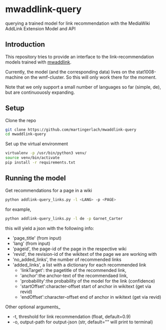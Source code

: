 # mwaddlink-query
querying a trained model for link recommendation with the MediaWiki AddLink Extension Model and API

## Introduction
This repository tries to provide an interface to the link-recommendation models trained with [mwaddlink](https://github.com/dedcode/mwaddlink).

Currently, the model (and the corresponding data) lives on the stat1008-machine on the wmf-cluster. So this will only work there for the moment.

Note that we only support a small number of languages so far (simple, de), but are continuouosly expanding. 

## Setup

Clone the repo
```bash
git clone https://github.com/martingerlach/mwaddlink-query
cd mwaddlink-query
```

Set up the virtual environment
```bash
virtualenv -p /usr/bin/python3 venv/
source venv/bin/activate
pip install -r requirements.txt
```

## Running the model

Get recommendations for a page in a wiki

```bash
python addlink-query_links.py -l <LANG> -p <PAGE>
```

for example,
```bash
python addlink-query_links.py -l de -p Garnet_Carter
```
this will yield a json with the following info:
- 'page_title' (from input)
- 'lang' (from input)
- 'pageid', the page-id of the page in the respective wiki
- 'revid', the revision-id of the wikitext of the page we are working with
- 'no_added_links', the number of recommended links
- 'added_links', a list with a dictionary for each recommended link
    - 'linkTarget': the pagetitle of the recommended link,
    - 'anchor':the anchor-text of the recommendaed link,
    - 'probability':the probability of the model for the link (confidence)
    - 'startOffset':character-offset start of anchor in wikitext (get via revid)
    - 'endOffset':character-offset end of anchor in wikitext (get via revid)

Other optional arguments_
- -t, threshold for link recommendation (float, default=0.9)
- -o, output-path for output-json (str, default="" will print to terminal)